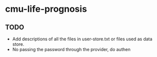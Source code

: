 # cmu-life-prognosis

## TODO
- Add descriptions of all the files in user-store.txt or files used as data store.
- No passing the password through the provider, do authen
